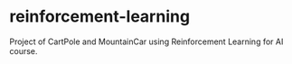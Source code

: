 # reinforcement-learning
Project of CartPole and  MountainCar using Reinforcement Learning for AI course. 
